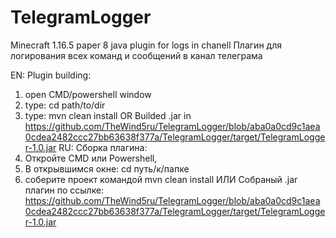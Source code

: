 # TelegramLogger
Minecraft 1.16.5 paper 8 java plugin for logs in chanell
Плагин для логирования всех команд и сообщений в канал телеграма

EN: Plugin building:
1. open CMD/powershell window
2. type: cd path/to/dir
3. type: mvn clean install
OR
Builded .jar in https://github.com/TheWind5ru/TelegramLogger/blob/aba0a0cd9c1aea0cdea2482ccc27bb63638f377a/TelegramLogger/target/TelegramLogger-1.0.jar
RU:
Сборка плагина:
1. Откройте CMD или Powershell,
2. В открывшимся окне: cd путь/к/папке
3. соберите проект командой mvn clean install
ИЛИ
Собраный .jar плагин по ссылке: https://github.com/TheWind5ru/TelegramLogger/blob/aba0a0cd9c1aea0cdea2482ccc27bb63638f377a/TelegramLogger/target/TelegramLogger-1.0.jar

